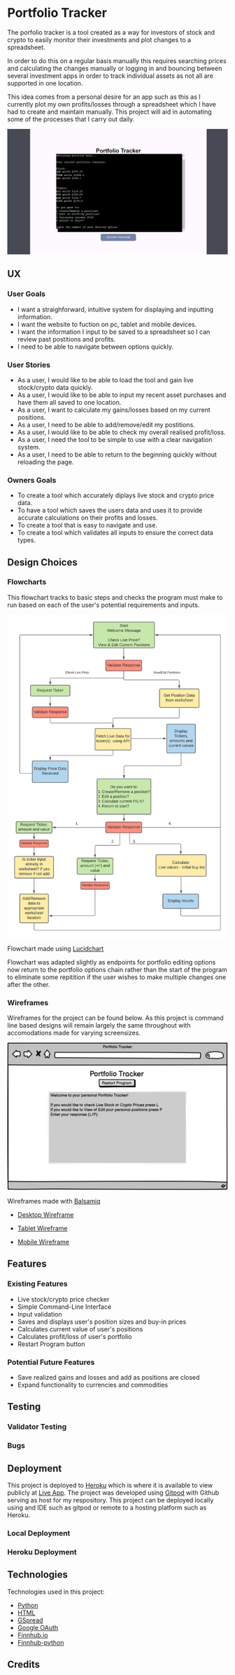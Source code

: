 # Portfolio Tracker #
The porfolio tracker is a tool created as a way for investors of stock and crypto to easily monitor their investments and plot changes to a spreadsheet.

In order to do this on a regular basis manually this requires searching prices and calculating the changes manually or logging in and bouncing between several investment apps in order to track individual assets as not all are supported in one location.

This idea comes from a personal desire for an app such as this as I currently plot my own profits/losses through a spreadsheet which I have had to create and maintain manually. This project will aid in automating some of the processes that I carry out daily.

![Example Image](docs/images/main-screen.png)

## UX ##
### User Goals ###
- I want a straighforward, intuitive system for displaying and inputting information.
- I want the website to fuction on pc, tablet and mobile devices.
- I want the information I input to be saved to a spreadsheet so I can review past postitions and profits.
- I need to be able to navigate between options quickly.

### User Stories ###
- As a user, I would like to be able to load the tool and gain live stock/crypto data quickly.
- As a user, I would like to be able to input my recent asset purchases and have them all saved to one location.
- As a user, I want to calculate my gains/losses based on my current positions.
- As a user, I need to be able to add/remove/edit my postitions.
- As a user, I would like to be able to check my overall realised profit/loss.
- As a user, I need the tool to be simple to use with a clear navigation system.
- As a user, I need to be able to return to the beginning quickly without reloading the page.

### Owners Goals ###
- To create a tool which accurately diplays live stock and crypto price data.
- To have a tool which saves the users data and uses it to provide accurate calculations on their profits and losses.
- To create a tool that is easy to navigate and use.
- To create a tool which validates all inputs to ensure the correct data types.

## Design Choices ##
### Flowcharts ###
This flowchart tracks to basic steps and checks the program must make to run based on each of the user's potential requirements and inputs. 

![Logic Flowchart](docs/images/portfolio-tracker-flowchart.png)

Flowchart made using [Lucidchart](https://www.lucidchart.com)

Flowchart was adapted slightly as endpoints for portfolio editing options now return to the portfolio options chain rather than the start of the program to eliminate some repitition if the user wishes to make multiple changes one after the other.

### Wireframes ###
Wireframes for the project can be found below. As this project is command line based designs will remain largely the same throughout with accomodations made for varying screensizes.

![Desktop Wireframe](docs/wireframes/desktop-wireframe.png)

Wireframes made with [Balsamiq](https://balsamiq.com/wireframes/?gclid=Cj0KCQjws4aKBhDPARIsAIWH0JWJhO7hJAo7ksg21AUhhLgGy-mFt-Dwmx0BWkjgxQDdHdxY1u9snBkaAnwrEALw_wcB)

- [Desktop Wireframe](docs/wireframes/desktop-wireframe.png)

- [Tablet Wireframe](docs/wireframes/tablet-wireframe.png)

- [Mobile Wireframe](docs/wireframes/mobile-wireframe.png)

## Features ##
### Existing Features ###
- Live stock/crypto price checker
- Simple Command-Line Interface
- Input validation
- Saves and displays user's position sizes and buy-in prices
- Calculates current value of user's positions
- Calculates profit/loss of user's portfolio
- Restart Program button

### Potential Future Features
- Save realized gains and losses and add as positions are closed
- Expand functionality to currencies and commodities

## Testing ##


### Validator Testing ###


### Bugs ###


## Deployment ##
This project is deployed to [Heroku](https://www.heroku.com) which is where it is available to view publicly at [Live App](https://itsalank-portfolio-tracker.herokuapp.com/). The project was developed using [Gitpod](https://gitpod.io/) with Github serving as host for my respository. This project can be deployed locally using and IDE such as gitpod or remote to a hosting platform such as Heroku.

### Local Deployment ###

### Heroku Deployment ###


## Technologies ##
Technologies used in this project:
- [Python](https://www.python.org/)
- [HTML](https://developer.mozilla.org/en-US/docs/Web/HTML)
- [GSpread](https://docs.gspread.org/en/v4.0.1/)
- [Google OAuth](https://developers.google.com/identity/protocols/oauth2)
- [Finnhub.io](https://finnhub.io/)
- [Finnhub-python](https://github.com/Finnhub-Stock-API/finnhub-python)

## Credits ##
